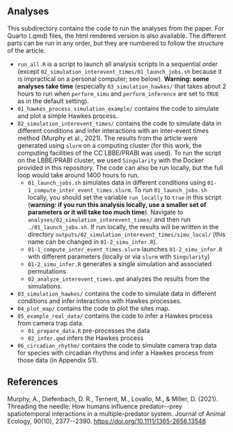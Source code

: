 ## Analyses

This subdirectory contains the code to run the analyses from the paper. For Quarto (.qmd) files, the html rendered version is also available. The different parts can be run in any order, but they are numbered to follow the structure of the article.

-   `run_all.R` is a script to launch all analysis scripts in a sequential order (except `02_simulation_interevent_times/01_launch_jobs.sh` because it is impractical on a personal computer; see below). **Warning: some analyses take time** (especially `03_simulation_hawkes/` that takes about 2 hours to run when `perform_simu` and `perform_inference` are set to `TRUE` as in the default setting).
-   `01_hawkes_process_simulation_example/` contains the code to simulate and plot a simple Hawkes process.
-   `02_simulation_interevent_times/` contains the code to simulate data in different conditions and infer interactions with an inter-event times method (Murphy et al., 2021). The results from the article were generated using `slurm` on a computing cluster (for this work, the computing facilities of the CC LBBE/PRABI was used). To run the script on the LBBE/PRABI cluster, we used `Singularity` with the Docker provided in this repository. The code can also be run locally, but the full loop would take around 1400 hours to run.
    -   `01_launch_jobs.sh` simulates data in different conditions using `01-1_compute_inter_event_times.slurm`. To run `01_launch_jobs.sh` locally, you should set the variable `run_locally` to `true` in this script (**warning: if you run this analysis locally, use a smaller set of parameters or it will take too much time**). Navigate to `analyses/02_simulation_interevent_times/` and then run `./01_launch_jobs.sh`. If run locally, the results will be written in the directory `outputs/02_simulation_interevent_times/simu_local/` (this name can be changed in `01-2_simu_infer.R`).
    -   `01-1_compute_inter_event_times.slurm` launches `01-2_simu_infer.R` with different parameters (locally or via `slurm` with `Singularity`)
    -   `01-2_simu_infer.R` generates a single simulation and associated permutations
    -   `02_analyze_interevent_times.qmd` analyzes the results from the simulations.
-   `03_simulation_hawkes/` contains the code to simulate data in different conditions and infer interactions with Hawkes processes.
-   `04_plot_map/` contains the code to plot the sites map.
-   `05_example_real_data/` contains the code to infer a Hawkes process from camera trap data.
    -   `01_prepare_data.R` pre-processes the data
    -   `02_infer.qmd` infers the Hawkes process
-   `06_circadian_rhythm/` contains the code to simulate camera trap data for species with circadian rhythms and infer a Hawkes process from those data (in Appendix S1).

## References

Murphy, A., Diefenbach, D. R., Ternent, M., Lovallo, M., & Miller, D. (2021). Threading the needle: How humans influence predator--prey spatiotemporal interactions in a multiple-predator system. Journal of Animal Ecology, 90(10), 2377--2390. <https://doi.org/10.1111/1365-2656.13548>
